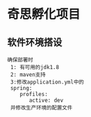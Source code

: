 # 奇思孵化项目

## 软件环境搭设
```shell
确保部署时
 1: 有可用的jdk1.8
 2: maven支持
 3:修改application.yml中的
 spring:
    profiles:
       active: dev
 并修改生产环境的配置文件
```
